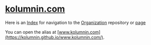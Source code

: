 # [kolumnin.com](https://github.com/kolumnin/kolumnin.com)

Here is an [Index](https://kolumnin.github.io/kolumnin.com)
for navigation to the
[Organization](https://github.com/kolumnin-com) repository or [page](https://kolumnin.github.io/kolumnin.com/page.html)

You can open the alias at [www.kolumnin.com](https://kolumnin.github.io/www.kolumnin.com/).
